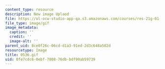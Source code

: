 ```yaml
---
content_type: resource
description: New image Uplaod
file: https://ol-ocw-studio-app-qa.s3.amazonaws.com/courses/res-21g-01-kana-spring-2010/0fe7cdc60ebf780876dbbdf90ab59739_0536.gif
file_type: image/gif
image_metadata:
  caption: ''
  credit: ''
  image-alt: ''
parent_uid: 8ce0f26c-06cd-d1a3-91ed-2d3c648a582d
resourcetype: Image
title: 0536.gif
uid: 0fe7cdc6-0ebf-7808-76db-bdf90ab59739
---
```

